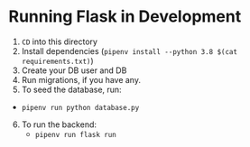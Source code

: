 # Running Flask in Development
1. `CD` into this directory
2. Install dependencies (`pipenv install --python 3.8 $(cat requirements.txt)`)
3. Create your DB user and DB
4. Run migrations, if you have any.
5. To seed the database, run:
  * `pipenv run python database.py`
6. To run the backend:
   * `pipenv run flask run`
